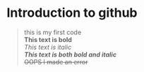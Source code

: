 # Introduction to github

> this is my first code\
**This text is bold**\
*This text is italic*\
***This text is both bold and italic***\
~~OOPS I made an error~~
